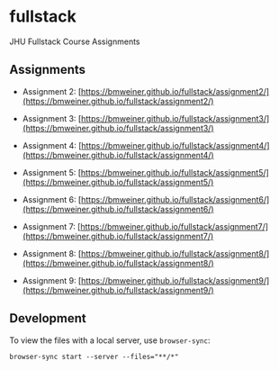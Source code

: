 # fullstack

JHU Fullstack Course Assignments


## Assignments

* Assignment 2: [https://bmweiner.github.io/fullstack/assignment2/](https://bmweiner.github.io/fullstack/assignment2/)

* Assignment 3: [https://bmweiner.github.io/fullstack/assignment3/](https://bmweiner.github.io/fullstack/assignment3/)

* Assignment 4: [https://bmweiner.github.io/fullstack/assignment4/](https://bmweiner.github.io/fullstack/assignment4/)

* Assignment 5: [https://bmweiner.github.io/fullstack/assignment5/](https://bmweiner.github.io/fullstack/assignment5/)

* Assignment 6: [https://bmweiner.github.io/fullstack/assignment6/](https://bmweiner.github.io/fullstack/assignment6/)

* Assignment 7: [https://bmweiner.github.io/fullstack/assignment7/](https://bmweiner.github.io/fullstack/assignment7/)

* Assignment 8: [https://bmweiner.github.io/fullstack/assignment8/](https://bmweiner.github.io/fullstack/assignment8/)

* Assignment 9: [https://bmweiner.github.io/fullstack/assignment9/](https://bmweiner.github.io/fullstack/assignment9/)

## Development

To view the files with a local server, use `browser-sync`:

    browser-sync start --server --files="**/*"
